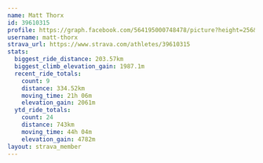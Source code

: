 ```yaml
---
name: Matt Thorx
id: 39610315
profile: https://graph.facebook.com/564195000748478/picture?height=256&width=256
username: matt-thorx
strava_url: https://www.strava.com/athletes/39610315
stats:
  biggest_ride_distance: 203.57km
  biggest_climb_elevation_gain: 1987.1m
  recent_ride_totals:
    count: 9
    distance: 334.52km
    moving_time: 21h 06m
    elevation_gain: 2061m
  ytd_ride_totals:
    count: 24
    distance: 743km
    moving_time: 44h 04m
    elevation_gain: 4782m
layout: strava_member
--- 
```

